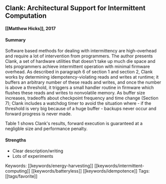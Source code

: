 ## Clank: Architectural Support for Intermittent Computation
#### [[Matthew Hicks]], 2017
#### Summary
Software based methods for dealing with intermittency are high-overhead and require a lot of intervention from programmers. The author presents Clank, a set of hardware utilities that doesn't take up much die space and lets programmers achieve intermittent operation with minimal firmware overhead. As described in paragraph 6 of section 1 and section 2, Clank works by determining idempotency-violating reads and writes at runtime; it buffers an arbitrary number of these reads and writes, and once the number is above a threshold, it triggers a small handler routine in firmware which flushes these reads and writes to nonvolatile memory. As buffer size increases, tradeoffs about checkpoint frequency and time change (Section 7); Clank includes a watchdog timer to avoid the situation where - if the threshold is very big because of a huge buffer - backups never occur and forward progress is never made.

Table 1 shows Clank's results, forward execution is guaranteed at a negligble size and performance penalty.

#### Strengths
  * Clear description/writing
  * Lots of experiments

Keywords: [[keywords/energy-harvesting]] [[keywords/intermittent-computing]] [[keywords/batteryless]] [[keywords/idempotence]]
Tags: [[tags/favorite]] 